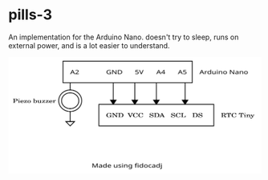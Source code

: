 # pills-3

An implementation for the Arduino Nano. doesn't try to sleep, runs on external power, and is a lot easier to understand.

![schematic](pills-3.svg)